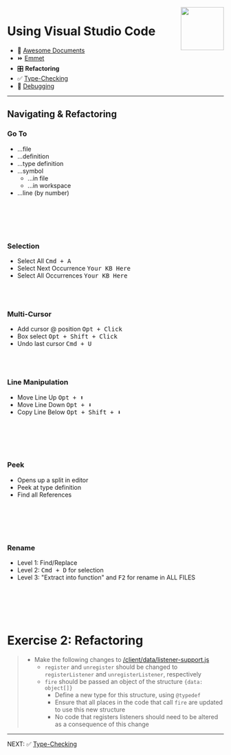 <img align='right' height=100 src='../../../public/vscode.png'>

# Using Visual Studio Code

* 📄 [Awesome Documents](./markdown.md)
* ⏩ [Emmet](./emmet.md)
* 🎛 **Refactoring**
* ✅ [Type-Checking](./type-checking.md)
* 🐞 [Debugging](./debugging.md)

---

## Navigating & Refactoring

### Go To

* ...file
* ...definition
* ...type definition
* ...symbol
  * ...in file
  * ...in workspace
* ...line (by number)

<br><br><br><br>

### Selection

* Select All <kbd>Cmd + A</kbd>
* Select Next Occurrence <kbd>Your KB Here</kbd>
* Select All Occurrences <kbd>Your KB Here</kbd>

<br><br>

### Multi-Cursor

* Add cursor @ position <kbd>Opt + Click</kbd>
* Box select <kbd>Opt + Shift + Click</kbd>
* Undo last cursor <kbd>Cmd + U</kbd>

<br><br>

### Line Manipulation

* Move Line Up <kbd>Opt + ⬆️</kbd>
* Move Line Down <kbd>Opt + ⬇️</kbd>
* Copy Line Below <kbd>Opt + Shift + ⬇️</kbd>


<br><br><br><br>

### Peek

* Opens up a split in editor
* Peek at type definition
* Find all References

<br><br><br><br>

### Rename

* Level 1: Find/Replace
* Level 2: <kbd>Cmd + D</kbd> for selection
* Level 3: "Extract into function" and <kbd>F2</kbd> for rename in ALL FILES

<br><br><br><br>

# Exercise 2: Refactoring
> * Make the following changes to [/client/data/listener-support.js](/client/data/listener-support.js)
>   * `register` and `unregister` should be changed to `registerListener` and `unregisterListener`, respectively
>   * `fire` should be passed an object of the structure `{data: object[]}`
>      * Define a new type for this structure, using `@typedef`
>      * Ensure that all places in the code that call `fire` are updated to use this new structure
>      * No code that registers listeners should need to be altered as a consequence of this change

---

NEXT: ✅ [Type-Checking](./type-checking.md)